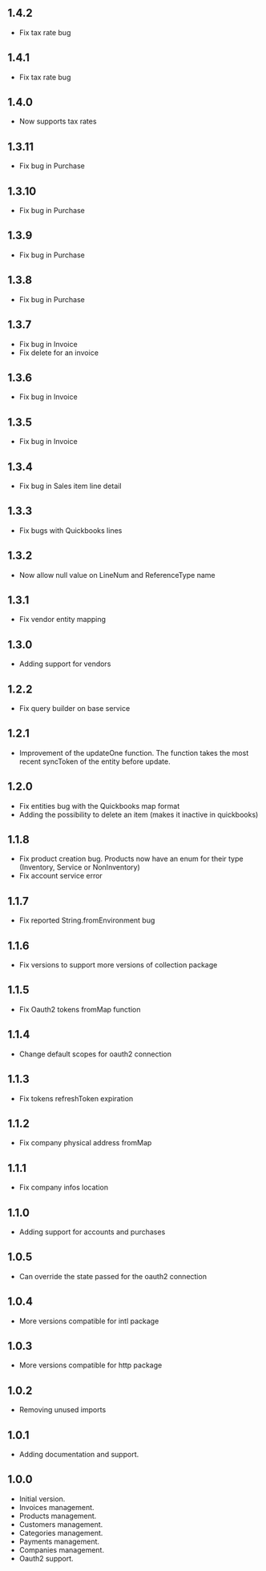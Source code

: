 ## 1.4.2

- Fix tax rate bug

## 1.4.1

- Fix tax rate bug

## 1.4.0

- Now supports tax rates

## 1.3.11

- Fix bug in Purchase

## 1.3.10

- Fix bug in Purchase

## 1.3.9

- Fix bug in Purchase

## 1.3.8

- Fix bug in Purchase

## 1.3.7

- Fix bug in Invoice
- Fix delete for an invoice

## 1.3.6

- Fix bug in Invoice

## 1.3.5

- Fix bug in Invoice

## 1.3.4

- Fix bug in Sales item line detail

## 1.3.3

- Fix bugs with Quickbooks lines

## 1.3.2

- Now allow null value on LineNum and ReferenceType name

## 1.3.1

- Fix vendor entity mapping

## 1.3.0

- Adding support for vendors

## 1.2.2

- Fix query builder on base service

## 1.2.1

- Improvement of the updateOne function. The function takes the most recent syncToken of the entity before update.

## 1.2.0

- Fix entities bug with the Quickbooks map format
- Adding the possibility to delete an item (makes it inactive in quickbooks)

## 1.1.8

- Fix product creation bug. Products now have an enum for their type (Inventory, Service or NonInventory)
- Fix account service error

## 1.1.7

- Fix reported String.fromEnvironment bug

## 1.1.6

- Fix versions to support more versions of collection package

## 1.1.5

- Fix Oauth2 tokens fromMap function

## 1.1.4

- Change default scopes for oauth2 connection

## 1.1.3

- Fix tokens refreshToken expiration

## 1.1.2

- Fix company physical address fromMap

## 1.1.1

- Fix company infos location

## 1.1.0

- Adding support for accounts and purchases

## 1.0.5

- Can override the state passed for the oauth2 connection

## 1.0.4

- More versions compatible for intl package

## 1.0.3

- More versions compatible for http package

## 1.0.2

- Removing unused imports

## 1.0.1

- Adding documentation and support.

## 1.0.0

- Initial version.
- Invoices management.
- Products management.
- Customers management.
- Categories management.
- Payments management.
- Companies management.
- Oauth2 support.
